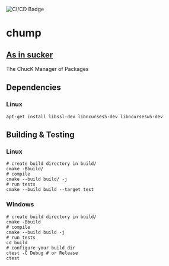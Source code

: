 ![CI/CD Badge](https://github.com/ccrma/chump/actions/workflows/build-unit-tests.yml/badge.svg)

# chump
## [As in sucker](https://www.merriam-webster.com/thesaurus/chump)

The ChucK Manager of Packages

## Dependencies

### Linux
`apt-get install libssl-dev libncurses5-dev libncursesw5-dev`

## Building & Testing

### Linux
```
# create build directory in build/
cmake -Bbuild/
# compile
cmake --build build/ -j
# run tests
cmake --build build --target test
```

### Windows
```
# create build directory in build/
cmake -Bbuild
# compile
cmake --build build -j
# run tests
cd build
# configure your build dir
ctest -C Debug # or Release
ctest
```